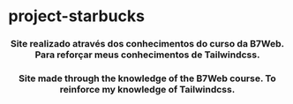 # project-starbucks

<h3 align="center">Site realizado através dos conhecimentos do curso da B7Web. Para reforçar meus conhecimentos de Tailwindcss.</h3>
<h3 align="center">Site made through the knowledge of the B7Web course. To reinforce my knowledge of Tailwindcss.</h3>
